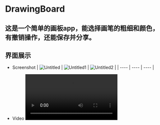 # DrawingBoard
这是一个简单的画板app，能选择画笔的粗细和颜色，有撤销操作，还能保存并分享。
---
## 界面展示
- Screenshot
| ![Untitled](https://github.com/cenguofei/DrawingBoard/assets/72325667/0213cc7f-9871-4635-8809-e94501925cf6)   | ![Untitled1](https://github.com/cenguofei/DrawingBoard/assets/72325667/17d3aa5f-7fd4-41d4-9b21-487a6dd9e60e)    | ![Untitled2](https://github.com/cenguofei/DrawingBoard/assets/72325667/9442009a-a59e-4843-a22e-c57db0b4f8fd)    |
| ---- | ---- | ---- |

- Video
<video src="https://github.com/cenguofei/DrawingBoard/assets/72325667/f447d9d3-4e8f-46a3-bfcc-028afaa83a07"></video>
